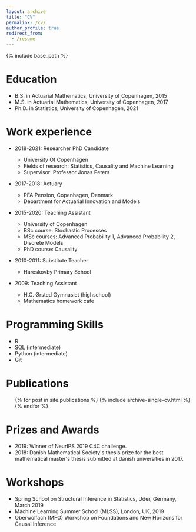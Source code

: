 ```yaml
---
layout: archive
title: "CV"
permalink: /cv/
author_profile: true
redirect_from:
  - /resume
---
```


{% include base_path %}

Education
======
* B.S. in Actuarial Mathematics, University of Copenhagen, 2015
* M.S. in Actuarial Mathematics, University of Copenhagen, 2017
* Ph.D. in Statistics, University of Copenhagen, 2021

Work experience
======
* 2018-2021: Researcher PhD Candidate
  * University Of Copenhagen
  * Fields of research: Statistics, Causality and Machine Learning
  * Supervisor: Professor Jonas Peters
  
* 2017-2018: Actuary
  * PFA Pension, Copenhagen, Denmark
  * Department for Actuarial Innovation and Models

* 2015-2020: Teaching Assistant
  * University of Copenhagen
  * BSc course: Stochastic Processes
  * MSc courses: Advanced Probability 1, Advanced Probability 2, Discrete Models
  * PhD course: Causality

* 2010-2011: Substitute Teacher
  * Hareskovby Primary School 

* 2009: Teaching Assistant
  * H.C. Ørsted Gymnasiet (highschool)
  * Mathematics homework cafe
  
Programming Skills
======
* R
* SQL (intermediate)
* Python (intermediate)
* Git

Publications
======
  <ul>{% for post in site.publications %}
    {% include archive-single-cv.html %}
  {% endfor %}</ul>
  
Prizes and Awards
======
* 2019: Winner of NeurIPS 2019 C4C challenge.
* 2018: Danish Mathematical Society's thesis prize for the best mathematical master's thesis submitted at danish universities in 2017.
  
Workshops
======
* Spring School on Structural Inference in Statistics, Uder, Germany, March 2019
* Machine Learning Summer School (MLSS), London, UK, 2019
* Oberwolfach (MFO) Workshop on Foundations and New Horizons for Causal Inference
